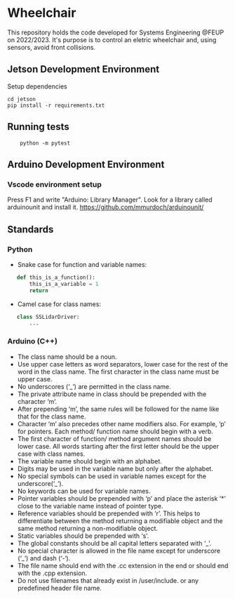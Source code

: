 # Wheelchair

This repository holds the code developed for Systems Engineering @FEUP on 2022/2023.
It's purpose is to control an eletric wheelchair and, using sensors, avoid front collisions.

## Jetson Development Environment

Setup dependencies

```console
cd jetson
pip install -r requirements.txt
```

## Running tests

```console
    python -m pytest
```

## Arduino Development Environment

### Vscode environment setup

Press F1 and write "Arduino: Library Manager".
Look for a library called arduinounit and install it.
https://github.com/mmurdoch/arduinounit/


## Standards

### Python

- Snake case for function and variable names:

 ```python
    def this_is_a_function():
        this_is_a_variable = 1
        return
 ```

- Camel case for class names:

 ```python
    class SSLidarDriver:
        ...
 ```

### Arduino (C++)

- The class name should be a noun.
- Use upper case letters as word separators, lower case for the rest of the word in the class name.
The first character in the class name must be upper case.
- No underscores (‘_’) are permitted in the class name.
- The private attribute name in class should be prepended with the character ‘m’.
- After prepending ‘m’, the same rules will be followed for the name like that for the class name.
- Character ‘m’ also precedes other name modifiers also. For example, ‘p’ for pointers.
Each method/ function name should begin with a verb.
- The first character of function/ method argument names should be lower case. All words starting after the first letter should be the upper case with class names.
- The variable name should begin with an alphabet.
- Digits may be used in the variable name but only after the alphabet.
- No special symbols can be used in variable names except for the underscore(‘_’).
- No keywords can be used for variable names.
- Pointer variables should be prepended with ‘p’ and place the asterisk ‘*’ close to the variable name instead of pointer type.
- Reference variables should be prepended with ‘r’. This helps to differentiate between the method returning a modifiable object and the same method returning a non-modifiable object.
- Static variables should be prepended with ‘s’.
- The global constants should be all capital letters separated with ‘_’.
- No special character is allowed in the file name except for underscore (‘_’) and dash (‘-‘).
- The file name should end with the .cc extension in the end or should end with the .cpp extension.
- Do not use filenames that already exist in /user/include. or any predefined header file name.
